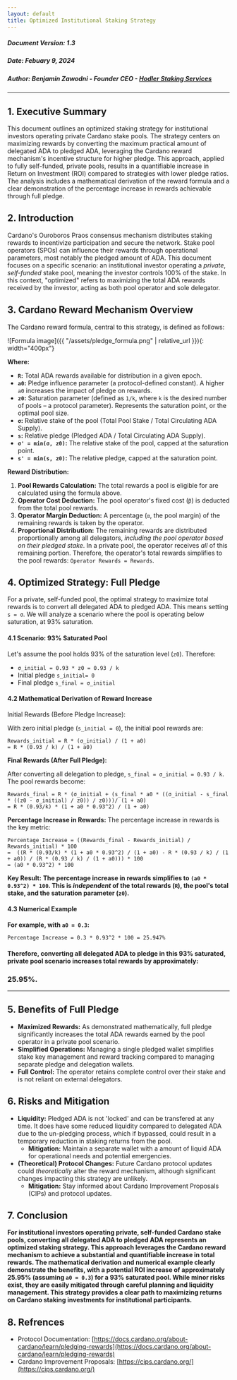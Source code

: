 ```yaml
---
layout: default
title: Optimized Institutional Staking Strategy
---
```


##### **Document Version:** 1.3
##### **Date:** Febuary 9, 2024
##### **Author:** Benjamin Zawodni - Founder CEO - [Hodler Staking Services](https://www.hodlerstaking.com/)

---

## **1. Executive Summary**

This document outlines an optimized staking strategy for institutional investors operating private Cardano stake pools. The strategy centers on maximizing rewards by converting the maximum practical amount of delegated ADA to pledged ADA, leveraging the Cardano reward mechanism's incentive structure for higher pledge.  This approach, applied to fully self-funded, private pools, results in a quantifiable increase in Return on Investment (ROI) compared to strategies with lower pledge ratios.  The analysis includes a mathematical derivation of the reward formula and a clear demonstration of the percentage increase in rewards achievable through full pledge.

## **2. Introduction**

Cardano's Ouroboros Praos consensus mechanism distributes staking rewards to incentivize participation and secure the network. Stake pool operators (SPOs) can influence their rewards through operational parameters, most notably the pledged amount of ADA. This document focuses on a specific scenario: an institutional investor operating a *private*, *self-funded* stake pool, meaning the investor controls 100% of the stake.  In this context, "optimized" refers to maximizing the total ADA rewards received by the investor, acting as both pool operator and sole delegator.

## **3. Cardano Reward Mechanism Overview**

The Cardano reward formula, central to this strategy, is defined as follows:


![Formula image]({{ "/assets/pledge_formula.png" | relative_url }}){: width="400px"}


**Where:**

*   **`R`:** Total ADA rewards available for distribution in a given epoch.
*   **`a0`:** Pledge influence parameter (a protocol-defined constant). A higher `a0` increases the impact of pledge on rewards.
*   **`z0`:** Saturation parameter (defined as `1/k`, where `k` is the desired number of pools – a protocol parameter). Represents the saturation point, or the optimal pool size.
*   **`σ`:** Relative stake of the pool (Total Pool Stake / Total Circulating ADA Supply).
*   **`s`:** Relative pledge (Pledged ADA / Total Circulating ADA Supply).
*   **`σ' = min(σ, z0)`:** The relative stake of the pool, capped at the saturation point.
*   **`s' = min(s, z0)`:** The relative pledge, capped at the saturation point.

**Reward Distribution:**

1.  **Pool Rewards Calculation:** The total rewards a pool is eligible for are calculated using the formula above.
2.  **Operator Cost Deduction:** The pool operator's fixed cost (`β`) is deducted from the total pool rewards.
3.  **Operator Margin Deduction:**  A percentage (`α`, the pool margin) of the remaining rewards is taken by the operator.
4.  **Proportional Distribution:** The remaining rewards are distributed proportionally among all delegators, *including the pool operator based on their pledged stake*.  In a private pool, the operator receives *all* of this remaining portion. Therefore, the operator's total rewards simplifies to the pool rewards: `Operator Rewards = Rewards`.

## **4. Optimized Strategy: Full Pledge**

For a private, self-funded pool, the optimal strategy to maximize total rewards is to convert all delegated ADA to pledged ADA. This means setting `s = σ`.  We will analyze a scenario where the pool is operating below saturation, at 93% saturation.

#### **4.1 Scenario: 93% Saturated Pool**

Let's assume the pool holds 93% of the saturation level (`z0`).  Therefore:

*    `σ_initial = 0.93 * z0 = 0.93 / k`
*    Initial pledge `s_initial= 0`
*    Final pledge `s_final = σ_initial`

#### **4.2 Mathematical Derivation of Reward Increase**
Initial Rewards (Before Pledge Increase):

With zero initial pledge (`s_initial = 0`), the initial pool rewards are:
```
Rewards_initial = R * (σ_initial) / (1 + a0)
= R * (0.93 / k) / (1 + a0)
```
**Final Rewards (After Full Pledge):**

After converting all delegation to pledge, `s_final = σ_initial = 0.93 / k`. The pool rewards become:
```
Rewards_final = R * (σ_initial + (s_final * a0 * ((σ_initial - s_final * ((z0 - σ_initial) / z0)) / z0)))/ (1 + a0)
= R * (0.93/k) * (1 + a0 * 0.93^2) / (1 + a0)
```
**Percentage Increase in Rewards:**
The percentage increase in rewards is the key metric:
```
Percentage Increase = ((Rewards_final - Rewards_initial) / Rewards_initial) * 100
=  ((R * (0.93/k) * (1 + a0 * 0.93^2) / (1 + a0) - R * (0.93 / k) / (1 + a0)) / (R * (0.93 / k) / (1 + a0))) * 100
= (a0 * 0.93^2) * 100
```

**Key Result:** 
**The percentage increase in rewards simplifies to `(a0 * 0.93^2) * 100`.  This is *independent* of the total rewards (`R`), the pool's total stake, and the saturation parameter (`z0`).**

#### **4.3 Numerical Example**

**For example, with `a0 = 0.3`:**

```
Percentage Increase = 0.3 * 0.93^2 * 100 = 25.947%
```
#### Therefore, converting all delegated ADA to pledge in this 93% saturated, private pool scenario increases total rewards by approximately:
### **25.95%**.
---

## **5. Benefits of Full Pledge**

*   **Maximized Rewards:** As demonstrated mathematically, full pledge significantly increases the total ADA rewards earned by the pool operator in a private pool scenario.
*   **Simplified Operations:**  Managing a single pledged wallet simplifies stake key management and reward tracking compared to managing separate pledge and delegation wallets.
*   **Full Control:** The operator retains complete control over their stake and is not reliant on external delegators.

## **6. Risks and Mitigation**

*   **Liquidity:** Pledged ADA is not 'locked' and can be transfered at any time. It does have some reduced liquidity compared to delegated ADA due to the un-pledging process, which if bypassed, could result in a temporary reduction in staking returns from the pool.
    *   **Mitigation:** Maintain a separate wallet with a amount of liquid ADA for operational needs and potential emergencies.
*   **(Theoretical) Protocol Changes:** Future Cardano protocol updates could *theoretically* alter the reward mechanism, although significant changes impacting this strategy are unlikely.
    *   **Mitigation:** Stay informed about Cardano Improvement Proposals (CIPs) and protocol updates.

## **7. Conclusion**

**For institutional investors operating private, self-funded Cardano stake pools, converting all delegated ADA to pledged ADA represents an optimized staking strategy. This approach leverages the Cardano reward mechanism to achieve a substantial and quantifiable increase in total rewards.  The mathematical derivation and numerical example clearly demonstrate the benefits, with a potential ROI increase of approximately 25.95% (assuming `a0 = 0.3`) for a 93% saturated pool.  While minor risks exist, they are easily mitigated through careful planning and liquidity management. This strategy provides a clear path to maximizing returns on Cardano staking investments for institutional participants.**

## **8. Refrences**
* Protocol Documentation: [https://docs.cardano.org/about-cardano/learn/pledging-rewards](https://docs.cardano.org/about-cardano/learn/pledging-rewards)
* Cardano Improvement Proposals: [https://cips.cardano.org/](https://cips.cardano.org/)